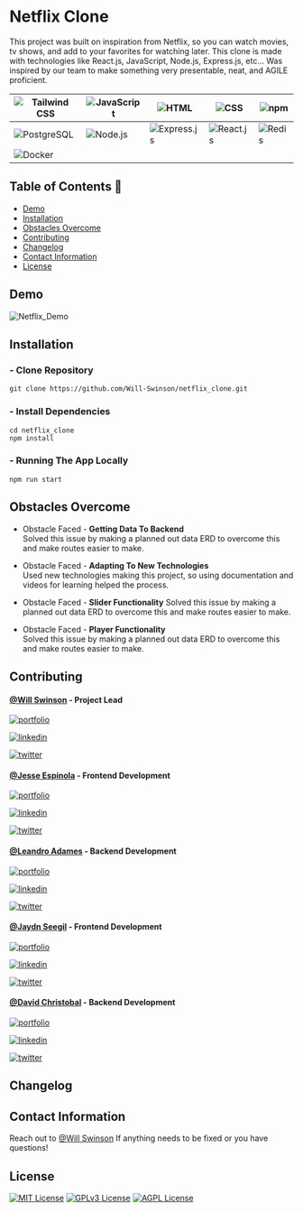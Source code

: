 # Netflix Clone

This project was built on inspiration from Netflix, so you can watch movies, tv shows, and add to your favorites for watching later. This clone is made with technologies like React.js, JavaScript, Node.js, Express.js, etc... Was inspired by our team to make something very presentable, neat, and AGILE proficient.

| ![Tailwind CSS](https://img.shields.io/badge/-Tailwind_CSS-38B2AC?logo=tailwind-css&logoColor=white) | ![JavaScript](https://img.shields.io/badge/-JavaScript-F7DF1E?logo=javascript&logoColor=black) | ![HTML](https://img.shields.io/badge/-HTML-E34F26?logo=html5&logoColor=white)               | ![CSS](https://img.shields.io/badge/-CSS-1572B6?logo=css3&logoColor=white)            | ![npm](https://img.shields.io/badge/-npm-CB3837?logo=npm&logoColor=white)       |
| ---------------------------------------------------------------------------------------------------- | ---------------------------------------------------------------------------------------------- | ------------------------------------------------------------------------------------------- | ------------------------------------------------------------------------------------- | ------------------------------------------------------------------------------- |
| ![PostgreSQL](https://img.shields.io/badge/-PostgreSQL-336791?logo=postgresql&logoColor=white)       | ![Node.js](https://img.shields.io/badge/-Node.js-339933?logo=node.js&logoColor=white)          | ![Express.js](https://img.shields.io/badge/-Express.js-000000?logo=express&logoColor=white) | ![React.js](https://img.shields.io/badge/-React.js-61DAFB?logo=react&logoColor=black) | ![Redis](https://img.shields.io/badge/-Redis-DC382D?logo=redis&logoColor=white) |
| ![Docker](https://img.shields.io/badge/-Docker-2496ED?logo=docker&logoColor=white)                   |

## Table of Contents 📄

- [Demo](#demo)
- [Installation](#installation)
- [Obstacles Overcome](#obstacles-overcome)
- [Contributing](#contributing)
- [Changelog](#changelog)
- [Contact Information](#contact-information)
- [License](#license)

## Demo

![Netflix_Demo](https://im.ezgif.com/tmp/ezgif-1-a4158f32ed.gif)

## Installation

### - Clone Repository

```
git clone https://github.com/Will-Swinson/netflix_clone.git
```

### - Install Dependencies

```
cd netflix_clone
npm install
```

### - Running The App Locally

```
npm run start
```

## Obstacles Overcome

- Obstacle Faced - **Getting Data To Backend**  
   Solved this issue by making a planned out data ERD to overcome this and make routes easier to make.

- Obstacle Faced - **Adapting To New Technologies**  
   Used new technologies making this project, so using documentation and videos for learning helped the process.

- Obstacle Faced - **Slider Functionality**
  Solved this issue by making a planned out data ERD to overcome this and make routes easier to make.

- Obstacle Faced - **Player Functionality**  
   Solved this issue by making a planned out data ERD to overcome this and make routes easier to make.

## Contributing

#### [@Will Swinson](https://github.com/Will-Swinson) - Project Lead

[![portfolio](https://img.shields.io/badge/my_portfolio-000?style=for-the-badge&logo=ko-fi&logoColor=white)](https://katherineoelsner.com/)

[![linkedin](https://img.shields.io/badge/linkedin-0A66C2?style=for-the-badge&logo=linkedin&logoColor=white)](https://www.linkedin.com/)

[![twitter](https://img.shields.io/badge/twitter-1DA1F2?style=for-the-badge&logo=twitter&logoColor=white)](https://twitter.com/)

#### [@Jesse Espinola](https://github.com/Jespinola777) - Frontend Development

[![portfolio](https://img.shields.io/badge/my_portfolio-000?style=for-the-badge&logo=ko-fi&logoColor=white)](https://katherineoelsner.com/)

[![linkedin](https://img.shields.io/badge/linkedin-0A66C2?style=for-the-badge&logo=linkedin&logoColor=white)](https://www.linkedin.com/)

[![twitter](https://img.shields.io/badge/twitter-1DA1F2?style=for-the-badge&logo=twitter&logoColor=white)](https://twitter.com/)

#### [@Leandro Adames](https://github.com/leandroadames) - Backend Development

[![portfolio](https://img.shields.io/badge/my_portfolio-000?style=for-the-badge&logo=ko-fi&logoColor=white)](https://katherineoelsner.com/)

[![linkedin](https://img.shields.io/badge/linkedin-0A66C2?style=for-the-badge&logo=linkedin&logoColor=white)](https://www.linkedin.com/)

[![twitter](https://img.shields.io/badge/twitter-1DA1F2?style=for-the-badge&logo=twitter&logoColor=white)](https://twitter.com/)

#### [@Jaydn Seegil](https://github.com/Seeligjn) - Frontend Development

[![portfolio](https://img.shields.io/badge/my_portfolio-000?style=for-the-badge&logo=ko-fi&logoColor=white)](https://katherineoelsner.com/)

[![linkedin](https://img.shields.io/badge/linkedin-0A66C2?style=for-the-badge&logo=linkedin&logoColor=white)](https://www.linkedin.com/)

[![twitter](https://img.shields.io/badge/twitter-1DA1F2?style=for-the-badge&logo=twitter&logoColor=white)](https://twitter.com/)

#### [@David Christobal](https://github.com/alexctb14) - Backend Development

[![portfolio](https://img.shields.io/badge/my_portfolio-000?style=for-the-badge&logo=ko-fi&logoColor=white)](https://katherineoelsner.com/)

[![linkedin](https://img.shields.io/badge/linkedin-0A66C2?style=for-the-badge&logo=linkedin&logoColor=white)](https://www.linkedin.com/)

[![twitter](https://img.shields.io/badge/twitter-1DA1F2?style=for-the-badge&logo=twitter&logoColor=white)](https://twitter.com/)

## Changelog

## Contact Information

Reach out to [@Will Swinson](https://github.com/Will-Swinson) If anything needs to be fixed or you have questions!

## License

[![MIT License](https://img.shields.io/badge/License-MIT-green.svg)](https://choosealicense.com/licenses/mit/)
[![GPLv3 License](https://img.shields.io/badge/License-GPL%20v3-yellow.svg)](https://opensource.org/licenses/)
[![AGPL License](https://img.shields.io/badge/license-AGPL-blue.svg)](http://www.gnu.org/licenses/agpl-3.0)
